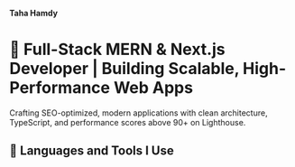 **Taha Hamdy** 
<h1>🚀 Full-Stack MERN & Next.js Developer | Building Scalable, High-Performance Web Apps</h1><p>Crafting SEO-optimized, modern applications with clean architecture, TypeScript, and performance scores above 90+ on Lighthouse.</p><h2>🚀 Languages and Tools I Use</h2>
